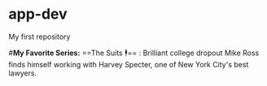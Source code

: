 # app-dev
My first repository

#**My Favorite Series:**
==The Suits 🕴️==
  : Brilliant college dropout Mike Ross finds himself working with Harvey Specter, one of New York City's best lawyers.



  

